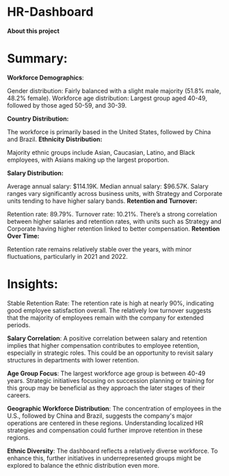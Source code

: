# HR-Dashboard

**About this project**

# Summary:
**Workforce Demographics**:

Gender distribution: Fairly balanced with a slight male majority (51.8% male, 48.2% female).
Workforce age distribution: Largest group aged 40-49, followed by those aged 50-59, and 30-39.

**Country Distribution:**

The workforce is primarily based in the United States, followed by China and Brazil.
**Ethnicity Distribution:**

Majority ethnic groups include Asian, Caucasian, Latino, and Black employees, with Asians making up the largest proportion.

**Salary Distribution:**

Average annual salary: $114.19K.
Median annual salary: $96.57K.
Salary ranges vary significantly across business units, with Strategy and Corporate units tending to have higher salary bands.
**Retention and Turnover:**

Retention rate: 89.79%.
Turnover rate: 10.21%.
There’s a strong correlation between higher salaries and retention rates, with units such as Strategy and Corporate having higher retention linked to better compensation.
**Retention Over Time:**

Retention rate remains relatively stable over the years, with minor fluctuations, particularly in 2021 and 2022.
# Insights:
Stable Retention Rate: The retention rate is high at nearly 90%, indicating good employee satisfaction overall. The relatively low turnover suggests that the majority of employees remain with the company for extended periods.

**Salary Correlation**: A positive correlation between salary and retention implies that higher compensation contributes to employee retention, especially in strategic roles. This could be an opportunity to revisit salary structures in departments with lower retention.

**Age Group Focus**: The largest workforce age group is between 40-49 years. Strategic initiatives focusing on succession planning or training for this group may be beneficial as they approach the later stages of their careers.

**Geographic Workforce Distribution**: The concentration of employees in the U.S., followed by China and Brazil, suggests the company's major operations are centered in these regions. Understanding localized HR strategies and compensation could further improve retention in these regions.

**Ethnic Diversity**: The dashboard reflects a relatively diverse workforce. To enhance this, further initiatives in underrepresented groups might be explored to balance the ethnic distribution even more.
